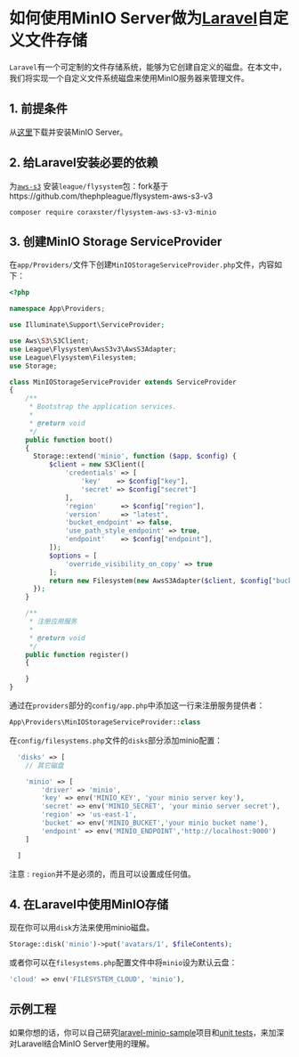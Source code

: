 # 如何使用MinIO Server做为[Laravel](https://laravel.com)自定义文件存储 

`Laravel`有一个可定制的文件存储系统，能够为它创建自定义的磁盘。在本文中，我们将实现一个自定义文件系统磁盘来使用MinIO服务器来管理文件。

## 1. 前提条件
从[这里](https://www.min.io/download)下载并安装MinIO Server。

## 2. 给Laravel安装必要的依赖

为[`aws-s3`](https://github.com/coraxster/flysystem-aws-s3-v3-minio) 安装`league/flysystem`包：fork基于https://github.com/thephpleague/flysystem-aws-s3-v3

```
composer require coraxster/flysystem-aws-s3-v3-minio
```


## 3. 创建MinIO Storage ServiceProvider 
在`app/Providers/`文件下创建`MinIOStorageServiceProvider.php`文件，内容如下：

```php
<?php

namespace App\Providers;

use Illuminate\Support\ServiceProvider;

use Aws\S3\S3Client;
use League\Flysystem\AwsS3v3\AwsS3Adapter;
use League\Flysystem\Filesystem;
use Storage;

class MinIOStorageServiceProvider extends ServiceProvider
{
    /**
     * Bootstrap the application services.
     *
     * @return void
     */
    public function boot()
    {
      Storage::extend('minio', function ($app, $config) {
          $client = new S3Client([
              'credentials' => [
                  'key'    => $config["key"],
                  'secret' => $config["secret"]
              ],
              'region'      => $config["region"],
              'version'     => "latest",
              'bucket_endpoint' => false,
              'use_path_style_endpoint' => true,
              'endpoint'    => $config["endpoint"],
          ]);
          $options = [
              'override_visibility_on_copy' => true
          ];
          return new Filesystem(new AwsS3Adapter($client, $config["bucket"], '', $options));
      });
    }

    /**
     * 注册应用服务
     *
     * @return void
     */
    public function register()
    {

    }
}
```

通过在`providers`部分的`config/app.php`中添加这一行来注册服务提供者：  

```php
App\Providers\MinIOStorageServiceProvider::class
```

在`config/filesystems.php`文件的`disks`部分添加minio配置：

```php
  'disks' => [
    // 其它磁盘

    'minio' => [
        'driver' => 'minio',
        'key' => env('MINIO_KEY', 'your minio server key'),
        'secret' => env('MINIO_SECRET', 'your minio server secret'),
        'region' => 'us-east-1',
        'bucket' => env('MINIO_BUCKET','your minio bucket name'),
        'endpoint' => env('MINIO_ENDPOINT','http://localhost:9000')
    ]

  ]
```  
注意 : `region`并不是必须的，而且可以设置成任何值。

## 4. 在Laravel中使用MinIO存储
现在你可以用`disk`方法来使用minio磁盘。

```php
Storage::disk('minio')->put('avatars/1', $fileContents);
```
或者你可以在`filesystems.php`配置文件中将`minio`设为默认云盘：

```php
'cloud' => env('FILESYSTEM_CLOUD', 'minio'),
```

##  示例工程
如果你想的话，你可以自己研究[laravel-minio-sample](https://github.com/m2sh/laravel-minio-sample)项目和[unit tests](https://github.com/m2sh/laravel-minio-sample/blob/master/tests/Unit/MinIOStorageTest.php)，来加深对Laravel结合MinIO Server使用的理解。
